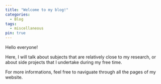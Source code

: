 ```yaml
---
title: "Welcome to my blog!"
categories:
  - Blog
tags:
  - miscellaneous
pin: true
---
```


Hello everyone!

Here, I will talk about subjects that are relatively close to my research,
or about side projects that I undertake during my free time.

For more informations,
feel free to naviguate through all the pages of my website.
